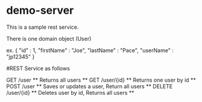 # demo-server

This is a sample rest service.

There is one domain object (User)

ex.
{
  "id" : 1,
  "firstName" : "Joe",
  "lastName" : "Pace",
  "userName" : "jp12345"
}


#REST Service as follows

GET       /user         ** Returns all users **
GET       /user/{id}    ** Returns one user by id **
POST      /user         ** Saves or updates a user, Return all users **
DELETE    /user/{id}    ** Deletes user by id, Returns all users **
